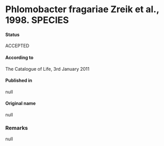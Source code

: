 # Phlomobacter fragariae Zreik et al., 1998. SPECIES

#### Status
ACCEPTED

#### According to
The Catalogue of Life, 3rd January 2011

#### Published in
null

#### Original name
null

### Remarks
null